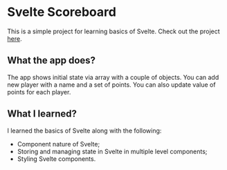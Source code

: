 # Svelte Scoreboard

This is a simple project for learning basics of Svelte.
Check out the project [here](https://svelte-scoreboard-project.netlify.app/).

## What the app does?

The app shows initial state via array with a couple of objects.
You can add new player with a name and a set of points. You can also update value of points for each player.

## What I learned?

I learned the basics of Svelte along with the following:
- Component nature of Svelte;
- Storing and managing state in Svelte in multiple level components;
- Styling Svelte components.
